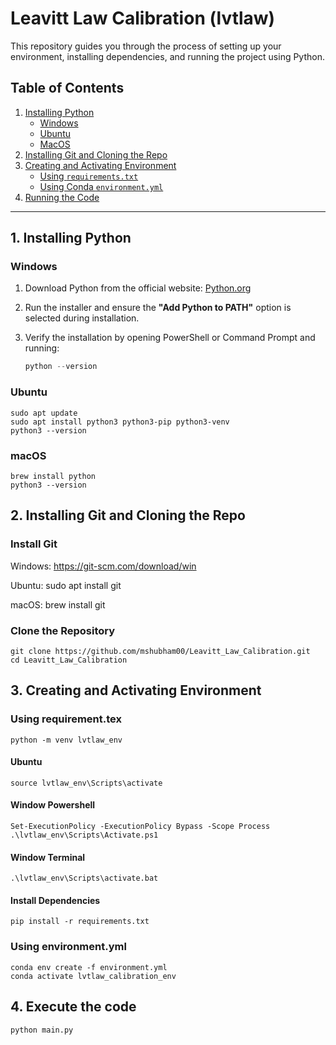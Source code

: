 # Leavitt Law Calibration (lvtlaw)

This repository guides you through the process of setting up your environment, installing dependencies, and running the project using Python.

## Table of Contents

1. [Installing Python](#1-installing-python)
   - [Windows](#windows)
   - [Ubuntu](#ubuntu)
   - [MacOS](#macos)
2. [Installing Git and Cloning the Repo](#2-installing-git-and-cloning-the-repo)
3. [Creating and Activating Environment](#3-creating-and-activating-environment)
   - [Using `requirements.txt`](#using-requirementstxt)
   - [Using Conda `environment.yml`](#using-conda-environmentyml)
4. [Running the Code](#4-running-the-code)

---

## 1. Installing Python

### Windows

1. Download Python from the official website: [Python.org](https://www.python.org/downloads/windows/)
2. Run the installer and ensure the **"Add Python to PATH"** option is selected during installation.
3. Verify the installation by opening PowerShell or Command Prompt and running:

   ```powershell
   python --version
   ```
### Ubuntu
```
sudo apt update
sudo apt install python3 python3-pip python3-venv
python3 --version
```
### macOS
```
brew install python
python3 --version
```
## 2. Installing Git and Cloning the Repo
### Install Git
Windows: https://git-scm.com/download/win

Ubuntu: sudo apt install git

macOS: brew install git

### Clone the Repository
```
git clone https://github.com/mshubham00/Leavitt_Law_Calibration.git
cd Leavitt_Law_Calibration
```
## 3. Creating and Activating Environment

### Using requirement.tex
```
python -m venv lvtlaw_env
```
#### Ubuntu
```
source lvtlaw_env\Scripts\activate
```
#### Window Powershell
```
Set-ExecutionPolicy -ExecutionPolicy Bypass -Scope Process
.\lvtlaw_env\Scripts\Activate.ps1
```
#### Window Terminal
```
.\lvtlaw_env\Scripts\activate.bat
```

#### Install Dependencies
```
pip install -r requirements.txt
```
### Using environment.yml
```
conda env create -f environment.yml
conda activate lvtlaw_calibration_env
```

## 4. Execute the code
```
python main.py
```







